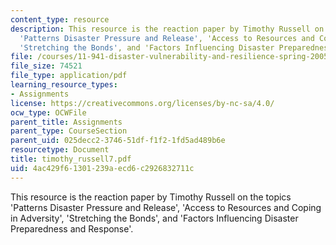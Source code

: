 ```yaml
---
content_type: resource
description: This resource is the reaction paper by Timothy Russell on the topics
  'Patterns Disaster Pressure and Release', 'Access to Resources and Coping in Adversity',
  'Stretching the Bonds', and 'Factors Influencing Disaster Preparedness and Response'.
file: /courses/11-941-disaster-vulnerability-and-resilience-spring-2005/4ac429f61301239aecd6c2926832711c_timothy_russell7.pdf
file_size: 74521
file_type: application/pdf
learning_resource_types:
- Assignments
license: https://creativecommons.org/licenses/by-nc-sa/4.0/
ocw_type: OCWFile
parent_title: Assignments
parent_type: CourseSection
parent_uid: 025decc2-3746-51df-f1f2-1fd5ad489b6e
resourcetype: Document
title: timothy_russell7.pdf
uid: 4ac429f6-1301-239a-ecd6-c2926832711c
---
```

This resource is the reaction paper by Timothy Russell on the topics 'Patterns Disaster Pressure and Release', 'Access to Resources and Coping in Adversity', 'Stretching the Bonds', and 'Factors Influencing Disaster Preparedness and Response'.